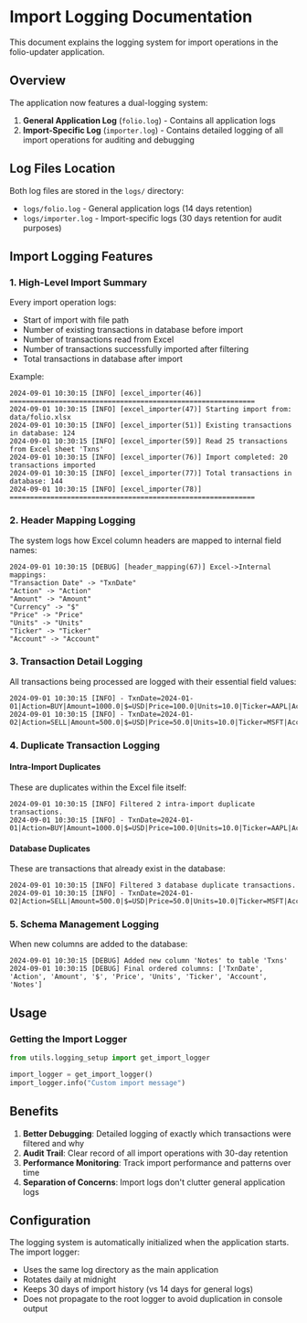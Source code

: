 # Import Logging Documentation

This document explains the logging system for import operations in the folio-updater application.

## Overview

The application now features a dual-logging system:

1. **General Application Log** (`folio.log`) - Contains all application logs
2. **Import-Specific Log** (`importer.log`) - Contains detailed logging of all import operations for auditing and debugging

## Log Files Location

Both log files are stored in the `logs/` directory:

- `logs/folio.log` - General application logs (14 days retention)
- `logs/importer.log` - Import-specific logs (30 days retention for audit purposes)

## Import Logging Features

### 1. High-Level Import Summary

Every import operation logs:

- Start of import with file path
- Number of existing transactions in database before import
- Number of transactions read from Excel
- Number of transactions successfully imported after filtering
- Total transactions in database after import

Example:

```log
2024-09-01 10:30:15 [INFO] [excel_importer(46)] ============================================================
2024-09-01 10:30:15 [INFO] [excel_importer(47)] Starting import from: data/folio.xlsx
2024-09-01 10:30:15 [INFO] [excel_importer(51)] Existing transactions in database: 124
2024-09-01 10:30:15 [INFO] [excel_importer(59)] Read 25 transactions from Excel sheet 'Txns'
2024-09-01 10:30:15 [INFO] [excel_importer(76)] Import completed: 20 transactions imported
2024-09-01 10:30:15 [INFO] [excel_importer(77)] Total transactions in database: 144
2024-09-01 10:30:15 [INFO] [excel_importer(78)] ============================================================
```

### 2. Header Mapping Logging

The system logs how Excel column headers are mapped to internal field names:

```log
2024-09-01 10:30:15 [DEBUG] [header_mapping(67)] Excel->Internal mappings:
"Transaction Date" -> "TxnDate"
"Action" -> "Action"
"Amount" -> "Amount"
"Currency" -> "$"
"Price" -> "Price"
"Units" -> "Units"
"Ticker" -> "Ticker"
"Account" -> "Account"
```

### 3. Transaction Detail Logging

All transactions being processed are logged with their essential field values:

```log
2024-09-01 10:30:15 [INFO] - TxnDate=2024-01-01|Action=BUY|Amount=1000.0|$=USD|Price=100.0|Units=10.0|Ticker=AAPL|Account=Brokerage1
2024-09-01 10:30:15 [INFO] - TxnDate=2024-01-02|Action=SELL|Amount=500.0|$=USD|Price=50.0|Units=10.0|Ticker=MSFT|Account=Brokerage2
```

### 4. Duplicate Transaction Logging

#### Intra-Import Duplicates

These are duplicates within the Excel file itself:

```log
2024-09-01 10:30:15 [INFO] Filtered 2 intra-import duplicate transactions.
2024-09-01 10:30:15 [INFO] - TxnDate=2024-01-01|Action=BUY|Amount=1000.0|$=USD|Price=100.0|Units=10.0|Ticker=AAPL|Account=Brokerage1
```

#### Database Duplicates  

These are transactions that already exist in the database:

```log
2024-09-01 10:30:15 [INFO] Filtered 3 database duplicate transactions.
2024-09-01 10:30:15 [INFO] - TxnDate=2024-01-02|Action=SELL|Amount=500.0|$=USD|Price=50.0|Units=10.0|Ticker=MSFT|Account=Brokerage2
```

### 5. Schema Management Logging

When new columns are added to the database:

```log
2024-09-01 10:30:15 [DEBUG] Added new column 'Notes' to table 'Txns'
2024-09-01 10:30:15 [DEBUG] Final ordered columns: ['TxnDate', 'Action', 'Amount', '$', 'Price', 'Units', 'Ticker', 'Account', 'Notes']
```

## Usage

### Getting the Import Logger

```python
from utils.logging_setup import get_import_logger

import_logger = get_import_logger()
import_logger.info("Custom import message")
```

## Benefits

1. **Better Debugging**: Detailed logging of exactly which transactions were filtered and why
2. **Audit Trail**: Clear record of all import operations with 30-day retention
3. **Performance Monitoring**: Track import performance and patterns over time
4. **Separation of Concerns**: Import logs don't clutter general application logs

## Configuration

The logging system is automatically initialized when the application starts. The import logger:

- Uses the same log directory as the main application
- Rotates daily at midnight
- Keeps 30 days of import history (vs 14 days for general logs)
- Does not propagate to the root logger to avoid duplication in console output
